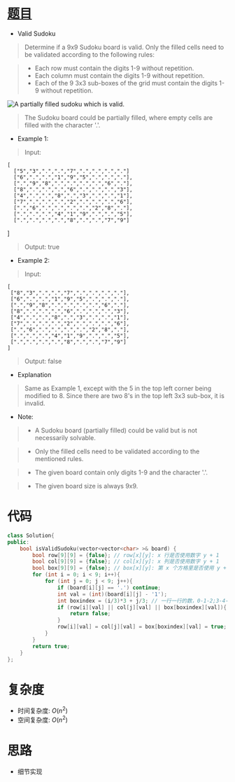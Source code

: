 # [题目](https://leetcode.com/problems/valid-sudoku/)

* Valid Sudoku

> Determine if a 9x9 Sudoku board is valid. Only the filled cells need to be validated according to the following rules:

>- Each row must contain the digits 1-9 without repetition.
>- Each column must contain the digits 1-9 without repetition.
>- Each of the 9 3x3 sub-boxes of the grid must contain the digits 1-9 without repetition.

![A partially filled sudoku which is valid.](https://upload.wikimedia.org/wikipedia/commons/thumb/f/ff/Sudoku-by-L2G-20050714.svg/250px-Sudoku-by-L2G-20050714.svg.png)

> The Sudoku board could be partially filled, where empty cells are filled with the character '.'.

* Example 1:

> Input:

    [
      ["5","3",".",".","7",".",".",".","."]
      ["6",".",".","1","9","5",".",".","."],
      [".","9","8",".",".",".",".","6","."],
      ["8",".",".",".","6",".",".",".","3"],
      ["4",".",".","8",".","3",".",".","1"],
      ["7",".",".",".","2",".",".",".","6"],
      [".","6",".",".",".",".","2","8","."],
      [".",".",".","4","1","9",".",".","5"],
      [".",".",".",".","8",".",".","7","9"]
   ]
   
> Output: true

* Example 2:

> Input:
    
    [
     ["8","3",".",".","7",".",".",".","."],
     ["6",".",".","1","9","5",".",".","."],
     [".","9","8",".",".",".",".","6","."],
     ["8",".",".",".","6",".",".",".","3"],
     ["4",".",".","8",".","3",".",".","1"],
     ["7",".",".",".","2",".",".",".","6"],
     [".","6",".",".",".",".","2","8","."],
     [".",".",".","4","1","9",".",".","5"],
     [".",".",".",".","8",".",".","7","9"]
    ]

> Output: false

* Explanation

> Same as Example 1, except with the 5 in the top left corner being modified to 8. Since there are two 8's in the top left 3x3 sub-box, it is invalid.

* Note:

>- A Sudoku board (partially filled) could be valid but is not necessarily solvable.

>- Only the filled cells need to be validated according to the mentioned rules.

>- The given board contain only digits 1-9 and the character '.'.

>- The given board size is always 9x9.


# 代码

```cpp
class Solution{
public:
    bool isValidSudoku(vector<vector<char> >& board) {
        bool row[9][9] = {false}; // row[x][y]: x 行是否使用数字 y + 1
        bool col[9][9] = {false}; // col[x][y]: x 列是否使用数字 y + 1
        bool box[9][9] = {false}; // box[x][y]: 第 x 个方格里是否使用 y + 1
        for (int i = 0; i < 9; i++){
            for (int j = 0; j < 9; j++){
                if (board[i][j] == '.') continue;
                int val = (int)(board[i][j] - '1');
                int boxindex = (i/3)*3 + j/3; // 一行一行的数，0-1-2;3-4-5;6-7-8
                if (row[i][val] || col[j][val] || box[boxindex][val]){
                    return false;
                }
                row[i][val] = col[j][val] = box[boxindex][val] = true;
            }
        }
        return true;
    }
};
```

# 复杂度

* 时间复杂度: $O(n^2)$
* 空间复杂度: $O(n^2)$

# 思路
* 细节实现
